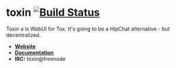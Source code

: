 # toxin [![Build Status](https://travis-ci.org/ReAzem/toxin.svg?branch=master)](https://travis-ci.org/ReAzem/toxin)

Toxin a is WebUI for Tox. It's going to be a HipChat alternative - but decentralized.

- [**Website**](http://toxin.io)
- [**Documentation**](https://toxin.readthedocs.org)
- **IRC:** toxin@freenode

